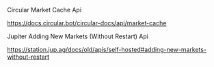 Circular Market Cache Api

https://docs.circular.bot/circular-docs/api/market-cache

Jupiter Adding New Markets (Without Restart) Api

https://station.jup.ag/docs/old/apis/self-hosted#adding-new-markets-without-restart
